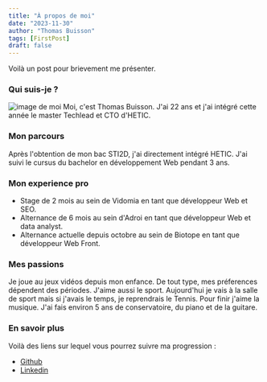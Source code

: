 ```yaml
---
title: "À propos de moi"
date: "2023-11-30"
author: "Thomas Buisson"
tags: [FirstPost]
draft: false
---
```


Voilà un post pour brievement me présenter.

### Qui suis-je ?

![image de moi](/HugoGithubPages/static/img/photo-thomas.jpg)
Moi, c'est Thomas Buisson. J'ai 22 ans et j'ai intégré cette année le master Techlead et CTO d'HETIC.

### Mon parcours

Après l'obtention de mon bac STI2D, j'ai directement intégré HETIC. J'ai suivi le cursus du bachelor en développement Web pendant 3 ans.

### Mon experience pro

- Stage de 2 mois au sein de Vidomia en tant que développeur Web et SEO.
- Alternance de 6 mois au sein d'Adroi en tant que développeur Web et data analyst.
- Alternance actuelle depuis octobre au sein de Biotope en tant que développeur Web Front.

### Mes passions

Je joue au jeux vidéos depuis mon enfance. De tout type, mes préferences dépendent des périodes.
J'aime aussi le sport. Aujourd'hui je vais à la salle de sport mais si j'avais le temps, je reprendrais le Tennis.
Pour finir j'aime la musique. J'ai fais environ 5 ans de conservatoire, du piano et de la guitare.

### En savoir plus

Voilà des liens sur lequel vous pourrez suivre ma progression :

- [Github](https://github.com/ThomAzgo)
- [Linkedin](https://www.linkedin.com/in/thomas-buisson-79ba201bb/)
